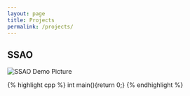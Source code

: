 ```yaml
---
layout: page
title: Projects
permalink: /projects/
---
```


## SSAO

![SSAO Demo Picture](ssaodemo.png "SSAO Demo")

{% highlight cpp %}
int main(){return 0;}
{% endhighlight %}